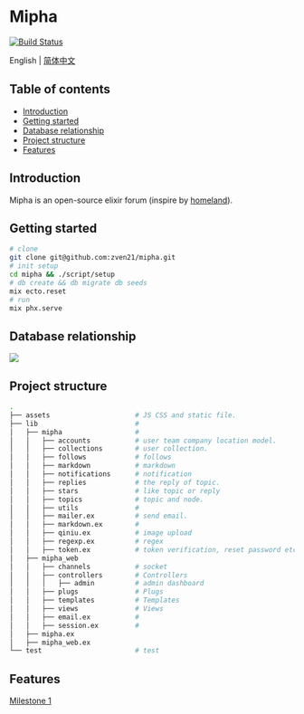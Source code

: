 # Mipha

[![Build Status](https://travis-ci.org/zven21/mipha.svg?branch=master)](https://travis-ci.org/zven21/mipha)

English | [简体中文](./README.md)

## Table of contents

* [Introduction](#introduction)
* [Getting started](#getting-started)
* [Database relationship](#database-relationship)
* [Project structure](#project-structure)
* [Features](#features)

## Introduction

Mipha is an open-source elixir forum (inspire by [homeland](https://ruby-china.org)).

## Getting started

```bash
# clone
git clone git@github.com:zven21/mipha.git
# init setup
cd mipha && ./script/setup
# db create && db migrate db seeds
mix ecto.reset
# run
mix phx.serve
```

## Database relationship

![ ](https://l.ruby-china.com/photo/2018/b96739ac-94d4-433e-9693-de528466c6d3.jpeg!large)

## Project structure

```bash
.
├── assets                     # JS CSS and static file.
├── lib                        #
│   ├── mipha                  #
│   │   ├── accounts           # user team company location model.
│   │   ├── collections        # user collection.
│   │   ├── follows            # follows
│   │   ├── markdown           # markdown
│   │   ├── notifications      # notification
│   │   ├── replies            # the reply of topic.
│   │   ├── stars              # like topic or reply
│   │   ├── topics             # topic and node.
│   │   ├── utils              #
│   │   ├── mailer.ex          # send email.
│   │   ├── markdown.ex        #
│   │   ├── qiniu.ex           # image upload
│   │   ├── regexp.ex          # regex
│   │   ├── token.ex           # token verification, reset password etc.
│   ├── mipha_web
│   │   ├── channels           # socket
│   │   ├── controllers        # Controllers
│   │   │   ├── admin          # admin dashboard
│   │   ├── plugs              # Plugs
│   │   ├── templates          # Templates
│   │   ├── views              # Views
│   │   ├── email.ex           #
│   │   ├── session.ex         #
│   ├── mipha.ex
│   ├── mipha_web.ex
└── test                       # test
```

## Features

[Milestone 1](https://github.com/zven21/mipha/milestone/1)
